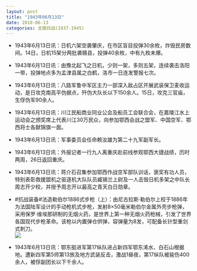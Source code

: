 ```yaml
---
layout: post
title: "1943年06月13日"
date: 2018-06-13
categories: 全面抗战(1937-1945)
---
```


<meta name="referrer" content="no-referrer" />

- 1943年6月13日讯：日机六架空袭肇庆，在市区盲目投弹30余枚，炸毁民房数间。14日，日机15架分两批袭赣县，投弹40余枚，中有九枚未爆。 

- 1943年6月13日讯：由豫北起飞之日机，少则一架，多则五架，连续袭击洛阳一带，投弹地点多为孟津县属之白鹤，洛市一日连发警报七次。 

- 1943年6月13日讯：八路军鲁中军区主力一部深入敌占区开展武装保卫麦收运动，是日攻克南高平伪据点，歼伪大队长以下150余人。15日，攻克三官庙，生俘伪军90余人。 

- 1943年6月13日讯：川江民船商业同业公会及船员工会联合会，在嘉陵江水上运动会之颁奖席上代表川江30万民众，向参加鄂西会战之盟军、中国空军、鄂西将士各献锦旗一面。 

- 1943年6月13日讯：军事委员会任命赖汝雄为第二十九军副军长。 

- 1943年6月13日讯：外报记者一行九人离重庆赴前线参观鄂西大捷战绩，历时两周，26日返回重庆。 

- 1943年6月13日讯：蒋介石召集参加鄂西作战空军部队训话，褒奖有功人员，特别表彰救援盟机之驱逐机大队队员臧锡兰上尉及一人击毁日机多架之中队长周志开少校，并授予周志开以最高之青天白日勋章。 

- #抗战装备#法造勒伯尔1886式步枪（上）：由尼古拉斯·勒伯尔上校于1886年为法国陆军设计的手动枪机式步枪，发射8×50毫米勒伯尔金属外壳步枪弹，采用保罗·维埃那研制的无烟火药，是世界上第一种无烟火药枪械，引发了世界各国现代步枪革命。该枪以内置弹仓供弹，容弹量为8发，可配备长针型重剑式刺刀。 <br/><img src="https://wx1.sinaimg.cn/large/aca367d8ly1fs9bljv54xj20x00oyjzh.jpg" />

- 1943年6月13日讯：鄂东挺进军第17纵队进占新四军鄂东浠水、白石山根据地。遭新四军第5师第13旅及地方武装反击，激战1昼夜，第17纵队被毙伤400余人，被俘副团长以下千余人。 

